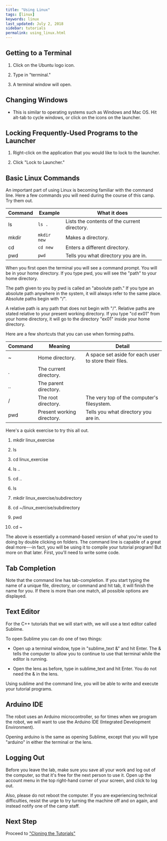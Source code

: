 ```yaml
---
title: "Using Linux"
tags: [linux]
keywords: linux
last_updated: July 2, 2018
sidebar: tutorials
permalink: using_linux.html
---
```


## Getting to a Terminal

1. Click on the Ubuntu logo icon.

2. Type in "terminal."

3. A terminal window will open.

## Changing Windows

* This is similar to operating systems such as Windows and Mac OS. Hit alt-tab to cycle windows, or click on the icons on the launcher.


## Locking Frequently-Used Programs to the Launcher

1. Right-click on the application that you would like to lock to the launcher.

2. Click "Lock to Launcher."


## Basic Linux Commands

An important part of using Linux is becoming familiar with the command line. Here a few commands you will need during the course of this camp. Try them out.

Command | Example | What it does
------- | ------- | ------------
ls | `ls .` | Lists the contents of the current directory.
mkdir | `mkdir new` | Makes a directory.
cd | `cd new` | Enters a different directory.
pwd | `pwd` | Tells you what directory you are in.

When you first open the terminal you will see a command prompt. You will be in your home directory. If you type pwd, you will see the "path" to your home directory.

The path given to you by pwd is called an "absolute path." If you type an absolute path anywhere in the system, it will always refer to the same place. Absolute paths begin with "/".

A relative path is any path that does not begin with "/". Relative paths are stated relative to your present working directory. If you type "cd ex01" from your home directory, it will go to the directory "ex01" inside your home directory.

Here are a few shortcuts that you can use when forming paths.

 Command | Meaning | Detail 
 ------- | ------- | ------
 ~     | Home directory.            | A space set aside for each user to store their files. 
 .     | The current directory.     |                                                       
 ..    | The parent directory.      |                                                       
 /     | The root directory.        | The very top of the computer's filesystem.            
 pwd   | Present working directory. | Tells you what directory you are in.                  

Here's a quick exercise to try this all out.

1. mkdir linux_exercise

2. ls

3. cd linux_exercise

4. ls ..

5. cd ..

6. ls

7. mkdir linux_exercise/subdirectory

8. cd ~/linux_exercise/subdirectory

9. pwd

10. cd ~

The above is essentially a command-based version of what you're used to doing by double clicking on folders. The command line is capable of a great deal more---in fact, you will be using it to compile your tutorial program! But more on that later. First, you'll need to write some code.

## Tab Completion

Note that the command line has tab-completion. If you start typing the name of a unique file, directory, or command and hit tab, it will finish the name for you. If there is more than one match, all possible options are displayed.

## Text Editor

For the C++ tutorials that we will start with, we will use a text editor called Sublime.

To open Sublime you can do one of two things:

* Open up a terminal window, type in "sublime_text &" and hit Enter. The & tells the computer to allow you to continue to use that terminal while the editor is running.

* Open the lens as before, type in sublime_text and hit Enter. You do not need the & in the lens.

Using sublime and the command line, you will be able to write and execute your tutorial programs.

## Arduino IDE

The robot uses an Arduino microcontroller, so for times when we program the robot, we will want to use the Arduino IDE (Integrated Development Environment).

Opening arduino is the same as opening Sublime, except that you will type "arduino" in either the terminal or the lens.

## Logging Out

Before you leave the lab, make sure you save all your work and log out of the computer, so that it's free for the next person to use it. Open up the account menu in the top right-hand corner of your screen, and click to log out.

Also, please do not reboot the computer. If you are experiencing technical difficulties, resist the urge to try turning the machine off and on again, and instead notify one of the camp staff.

## Next Step

Proceed to ["Cloning the Tutorials"](/cloning.html)
